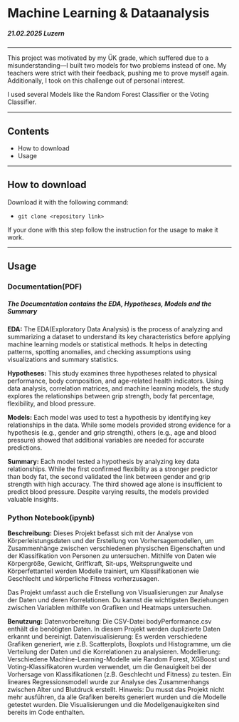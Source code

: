 # Machine Learning & Dataanalysis
##### 21.02.2025 Luzern
---

This project was motivated by my ÜK grade, which suffered due to a misunderstanding—I built two models for two problems instead of one. My teachers were strict with their feedback, pushing me to prove myself again. Additionally, I took on this challenge out of personal interest.


I used several Models like the Random Forest Classifier or the Voting Classifier. 
***
## Contents
* How to download
* Usage


---

## How to download

Download it with the following command:
- ```git clone <repository link>```


If your done with this step follow the instruction for the usage to make it work.

---

## Usage

### Documentation(PDF)
##### The Documentation contains the EDA, Hypotheses, Models and the Summary

**EDA:**
The EDA(Exploratory Data Analysis) is the process of analyzing and summarizing a dataset to understand its key characteristics before applying machine learning models or statistical methods. It helps in detecting patterns, spotting anomalies, and checking assumptions using visualizations and summary statistics.

**Hypotheses:**
This study examines three hypotheses related to physical performance, body composition, and age-related health indicators. Using data analysis, correlation matrices, and machine learning models, the study explores the relationships between grip strength, body fat percentage, flexibility, and blood pressure.

**Models:**
Each model was used to test a hypothesis by identifying key relationships in the data. While some models provided strong evidence for a hypothesis (e.g., gender and grip strength), others (e.g., age and blood pressure) showed that additional variables are needed for accurate predictions.

**Summary:**
Each model tested a hypothesis by analyzing key data relationships. While the first confirmed flexibility as a stronger predictor than body fat, the second validated the link between gender and grip strength with high accuracy. The third showed age alone is insufficient to predict blood pressure. Despite varying results, the models provided valuable insights.

### Python Notebook(ipynb)

**Beschreibung:**
Dieses Projekt befasst sich mit der Analyse von Körperleistungsdaten und der Erstellung von Vorhersagemodellen, um Zusammenhänge zwischen verschiedenen physischen Eigenschaften und der Klassifikation von Personen zu untersuchen. Mithilfe von Daten wie Körpergröße, Gewicht, Griffkraft, Sit-ups, Weitsprungweite und Körperfettanteil werden Modelle trainiert, um Klassifikationen wie Geschlecht und körperliche Fitness vorherzusagen.

Das Projekt umfasst auch die Erstellung von Visualisierungen zur Analyse der Daten und deren Korrelationen. Du kannst die wichtigsten Beziehungen zwischen Variablen mithilfe von Grafiken und Heatmaps untersuchen.

**Benutzung:**
Datenvorbereitung: Die CSV-Datei bodyPerformance.csv enthält die benötigten Daten. In diesem Projekt werden duplizierte Daten erkannt und bereinigt.
Datenvisualisierung: Es werden verschiedene Grafiken generiert, wie z.B. Scatterplots, Boxplots und Histogramme, um die Verteilung der Daten und die Korrelationen zu analysieren.
Modellierung: Verschiedene Machine-Learning-Modelle wie Random Forest, XGBoost und Voting-Klassifikatoren wurden verwendet, um die Genauigkeit bei der Vorhersage von Klassifikationen (z.B. Geschlecht und Fitness) zu testen. Ein lineares Regressionsmodell wurde zur Analyse des Zusammenhangs zwischen Alter und Blutdruck erstellt.
Hinweis: Du musst das Projekt nicht mehr ausführen, da alle Grafiken bereits generiert wurden und die Modelle getestet wurden. Die Visualisierungen und die Modellgenauigkeiten sind bereits im Code enthalten.


